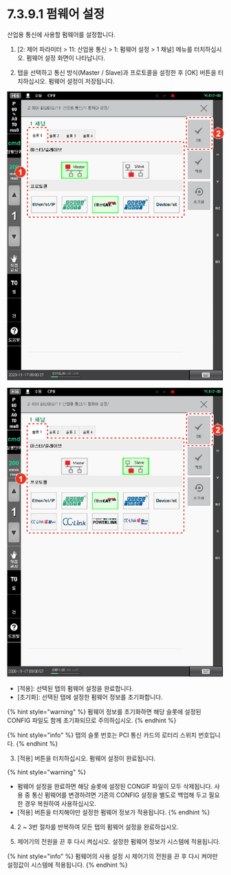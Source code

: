 # 7.3.9.1 펌웨어 설정

산업용 통신에 사용할 펌웨어를 설정합니다.

1.	\[2: 제어 파라미터 &gt; 11: 산업용 통신 &gt; 1: 펌웨어 설정 &gt; 1 채널\] 메뉴를 터치하십시오. 펌웨어 설정 화면이 나타납니다.

2.	탭을 선택하고 통신 방식\(Master / Slave\)과 프로토콜을 설정한 후 \[OK\] 버튼을 터치하십시오. 펌웨어 설정이 저장됩니다.

![](../../../.gitbook/assets/image%20%28196%29.png)

![](../../../.gitbook/assets/image%20%28140%29.png)

* \[적용\]: 선택된 탭의 펌웨어 설정을 완료합니다.
* \[초기화\]: 선택된 탭에 설정한 펌웨어 정보를 초기화합니다.



{% hint style="warning" %}
펌웨어 정보를 초기화하면 해당 슬롯에 설정된 CONFIG 파일도 함께 초기화되므로 주의하십시오.
{% endhint %}

{% hint style="info" %}
탭의 슬롯 번호는 PCI 통신 카드의 로터리 스위치 번호입니다.
{% endhint %}

3.	\[적용\] 버튼을 터치하십시오. 펌웨어 설정이 완료됩니다.

{% hint style="warning" %}
* 펌웨어 설정을 완료하면 해당 슬롯에 설정된 CONGIF 파일이 모두 삭제됩니다. 사용 중 통신 펌웨어를 변경하려면 기존의 CONFIG 설정을 별도로 백업해 두고 필요한 경우 복원하여 사용하십시오.
* \[적용\] 버튼을 터치해야만 설정한 펌웨어 정보가 적용됩니다.
{% endhint %}

4.	2 ~ 3번 절차를 반복하여 모든 탭의 펌웨어 설정을 완료하십시오.

5.	제어기의 전원을 끈 후 다시 켜십시오. 설정한 펌웨어 정보가 시스템에 적용됩니다.

{% hint style="info" %}
펌웨어의 사용 설정 시 제어기의 전원을 끈 후 다시 켜야만 설정값이 시스템에 적용됩니다.
{% endhint %}

